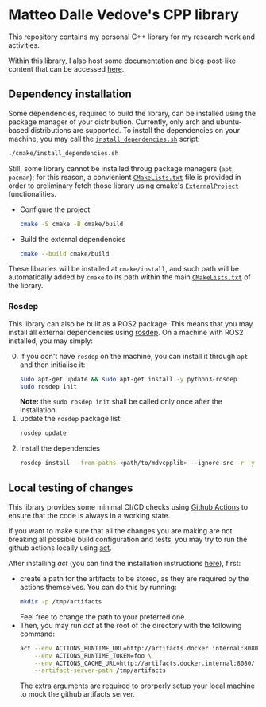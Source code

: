 # Matteo Dalle Vedove's CPP library

This repository contains my personal C++ library for my research work and activities.

Within this library, I also host some documentation and blog-post-like content that can be accessed [here](https://matteodv99tn.github.io/mdv_cpp_lib/index.html).


## Dependency installation 

Some dependencies, required to build the library, can be installed using the package manager of your distribution. 
Currently, only arch and ubuntu-based distributions are supported.
To install the dependencies on your machine, you may call the [`install_dependencies.sh`](./cmake/install_dependencies.sh) script:
``` bash
./cmake/install_dependencies.sh
```

Still, some library cannot be installed throug package managers (``apt``, ``pacman``); 
for this reason, a convienient [``CMakeLists.txt``](cmake/CMakeLists.txt) file is provided in order to preliminary fetch those library using cmake's [``ExternalProject``](https://cmake.org/cmake/help/latest/module/ExternalProject.html) functionalities. 

- Configure the project
  ``` bash
  cmake -S cmake -B cmake/build
  ```
- Build the external dependencies
  ``` bash
  cmake --build cmake/build
  ```

These libraries will be installed at `cmake/install`, and such path will be automatically added by `cmake` to its path within the main [`CMakeLists.txt`](./CMakeLists.txt) of the library.


### Rosdep

This library can also be built as a ROS2 package. 
This means that you may install all external dependencies using [rosdep](https://wiki.ros.org/rosdep). 
On a machine with ROS2 installed, you may simply:

0. If you don't have `rosdep` on the machine, you can install it through `apt` and then initialise it:
   ``` bash
   sudo apt-get update && sudo apt-get install -y python3-rosdep
   sudo rosdep init
   ```
   **Note:** the `sudo rosdep init` shall be called only once after the installation.
1. update the `rosdep` package list:
   ``` bash
   rosdep update
   ```
1. install the dependencies
   ``` bash
   rosdep install --from-paths <path/to/mdvcpplib> --ignore-src -r -y
   ```


## Local testing of changes

This library provides some minimal CI/CD checks using [Github Actions](https://github.com/features/actions) to ensure that the code is always in a working state. 

If you want to make sure that all the changes you are making are not breaking all possible build configuration and tests, you may try to run the github actions locally using [act](https://github.com/nektos/act).

After installing _act_ (you can find the installation instructions [here](https://nektosact.com/installation/)), first:

- create a path for the artifacts to be stored, as they are required by the actions themselves. 
  You can do this by running:
  ``` bash
  mkdir -p /tmp/artifacts
  ```
  Feel free to change the path to your preferred one.
- Then, you may run _act_ at the root of the directory with the following command:
  ``` bash
  act --env ACTIONS_RUNTIME_URL=http://artifacts.docker.internal:8080/ \
      --env ACTIONS_RUNTIME_TOKEN=foo \
      --env ACTIONS_CACHE_URL=http://artifacts.docker.internal:8080/ \
      --artifact-server-path /tmp/artifacts
  ```
  The extra arguments are required to prorperly setup your local machine to mock the github artifacts server.


